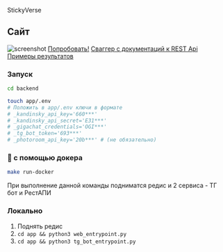 StickyVerse

## Сайт
![screenshot](images/screenshot.png)
[Попробовать!](https://gigachat-challenge-personality.vercel.app/)
[Сваггер с документаций к REST Api](https://kodiki-hack.ru:8000/rapidoc#get-/images)
[Примеры результатов](images/README.md)

### Запуск

```bash
cd backend

touch app/.env
# Положить в app/.env ключи в формате
# _kandinsky_api_key='660***'
# _kandinsky_api_secret='E31***'
# _gigachat_credentials='OGI***'
# _tg_bot_token='693***'
# _photoroom_api_key='20b***' # (не обязательно)
```

### 🐳 с помощью докера
```bash
make run-docker
```
При выполнение данной команды подниматся редис и 2 сервиса - ТГ бот и РестАПИ

### Локально
1. Поднять редис
2. `cd app && python3 web_entrypoint.py`
2. `cd app && python3 tg_bot_entrypoint.py`
